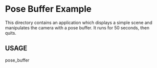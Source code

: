 # Pose Buffer Example

This directory contains an application which displays a simple scene and manipulates the camera with a pose buffer. It runs for 50 seconds, then quits.

## USAGE

  pose_buffer
